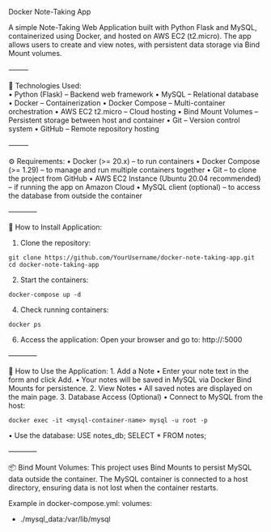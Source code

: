 Docker Note-Taking App

A simple Note-Taking Web Application built with Python Flask and MySQL, containerized using Docker, and hosted on AWS EC2 (t2.micro).
The app allows users to create and view notes, with persistent data storage via Bind Mount volumes.

⸻

📌 Technologies Used:  
	•	Python (Flask) – Backend web framework
	•	MySQL – Relational database
	•	Docker – Containerization
	•	Docker Compose – Multi-container orchestration
	•	AWS EC2 t2.micro – Cloud hosting
	•	Bind Mount Volumes – Persistent storage between host and container
    •   Git – Version control system
    •   GitHub – Remote repository hosting

⸻

⚙️ Requirements:
    • Docker (>= 20.x) – to run containers
    • Docker Compose (>= 1.29) – to manage and run multiple containers together
    • Git – to clone the project from GitHub
    • AWS EC2 Instance (Ubuntu 20.04 recommended) – if running the app on Amazon Cloud
    • MySQL client (optional) – to access the database from outside the container

————

🚀 How to Install Application:
 1.	Clone the repository:
 ```
git clone https://github.com/YourUsername/docker-note-taking-app.git
cd docker-note-taking-app
```
 2.	Start the containers:
```
docker-compose up -d
```
 4.	Check running containers:
```
docker ps
```
 6.	Access the application:
Open your browser and go to:
http://<your-ec2-public-ip>:5000

————

📂 How to Use the Application:
	1.	Add a Note
	•	Enter your note text in the form and click Add.
	•	Your notes will be saved in MySQL via Docker Bind Mounts for persistence.
	2.	View Notes
	•	All saved notes are displayed on the main page.
	3.	Database Access (Optional)
	•	Connect to MySQL from the host:
 ```
docker exec -it <mysql-container-name> mysql -u root -p
```
   • Use the database:
USE notes_db;
SELECT * FROM notes;

————

📦 Bind Mount Volumes:
This project uses Bind Mounts to persist MySQL data outside the container.
The MySQL container is connected to a host directory, ensuring data is not lost when the container restarts.

Example in docker-compose.yml:
volumes:
  - ./mysql_data:/var/lib/mysql

